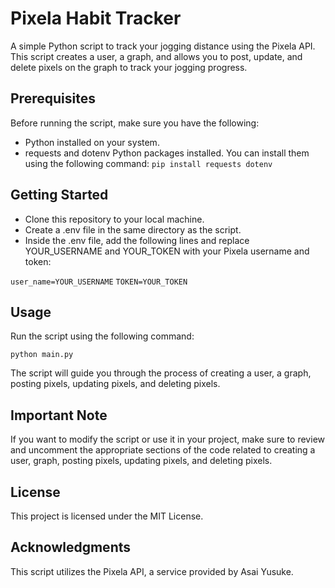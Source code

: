 # Pixela Habit Tracker
A simple Python script to track your jogging distance using the Pixela API. This script creates a user, a graph, and allows you to post, update, and delete pixels on the graph to track your jogging progress.

## Prerequisites
Before running the script, make sure you have the following:

- Python installed on your system.
- requests and dotenv Python packages installed. You can install them using the following command:
  `pip install requests dotenv`

##  Getting Started
- Clone this repository to your local machine.
- Create a .env file in the same directory as the script.
- Inside the .env file, add the following lines and replace YOUR_USERNAME and YOUR_TOKEN with your Pixela username and token:

`user_name=YOUR_USERNAME`
`TOKEN=YOUR_TOKEN`

## Usage
Run the script using the following command:

`python main.py`

The script will guide you through the process of creating a user, a graph, posting pixels, updating pixels, and deleting pixels.

## Important Note
If you want to modify the script or use it in your project, make sure to review and uncomment the appropriate sections of the code related to creating a user, graph, posting pixels, updating pixels, and deleting pixels.

## License
This project is licensed under the MIT License.

## Acknowledgments
This script utilizes the Pixela API, a service provided by Asai Yusuke.
